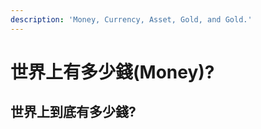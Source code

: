 ```yaml
---
description: 'Money, Currency, Asset, Gold, and Gold.'
---
```


# 世界上有多少錢\(Money\)?

## 世界上到底有多少錢?



